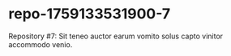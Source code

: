 # repo-1759133531900-7
Repository #7: Sit teneo auctor earum vomito solus capto vinitor accommodo venio.
